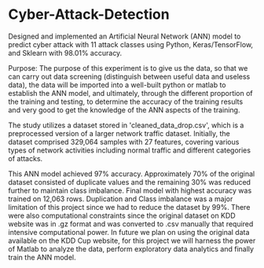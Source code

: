 # Cyber-Attack-Detection
Designed and implemented an Artificial Neural Network (ANN) model to predict cyber attack with 11 attack classes using Python, Keras/TensorFlow, and Sklearn with 98.01% accuracy.

Purpose:
The purpose of this experiment is to give us the data, so that we can carry out data screening (distinguish
between useful data and useless data), the data will be imported into a well-built python or matlab to
establish the ANN model, and ultimately, through the different proportion of the training and testing, to
determine the accuracy of the training results and very good to get the knowledge of the ANN aspects of
the training.

The study utilizes a dataset stored in 'cleaned_data_drop.csv', which is a preprocessed version of a larger
network traffic dataset. Initially, the dataset comprised 329,064 samples with 27 features, covering various
types of network activities including normal traffic and different categories of attacks.

This ANN model achieved 97% accuracy. Approximately 70% of the original dataset consisted of duplicate
values and the remaining 30% was reduced further to maintain class imbalance. Final model with highest
accuracy was trained on 12,063 rows.
Duplication and Class imbalance was a major limitation of this project since we had to reduce the dataset
by 99%. There were also computational constraints since the original dataset on KDD website was in .gz
format and was converted to .csv manually that required intensive computational power.
In future we plan on using the original data available on the KDD Cup website, for this project we will
harness the power of Matlab to analyze the data, perform exploratory data analytics and finally train the
ANN model.
